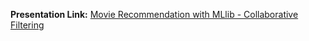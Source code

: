 
**Presentation Link:**
[Movie Recommendation with MLlib - Collaborative Filtering](https://docs.google.com/presentation/d/1hHPthH_E6TzjCyknLORaDIyG_aFvpDZbe6kQzfv3Eag/edit?usp=sharing "Movie Recommendation with MLlib - Collaborative Filtering")



